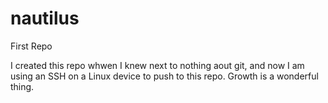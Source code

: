 # nautilus
First Repo

I created this repo whwen I knew next to nothing aout git, and now I am using an SSH on a Linux device to push to this repo. Growth is a wonderful thing.
